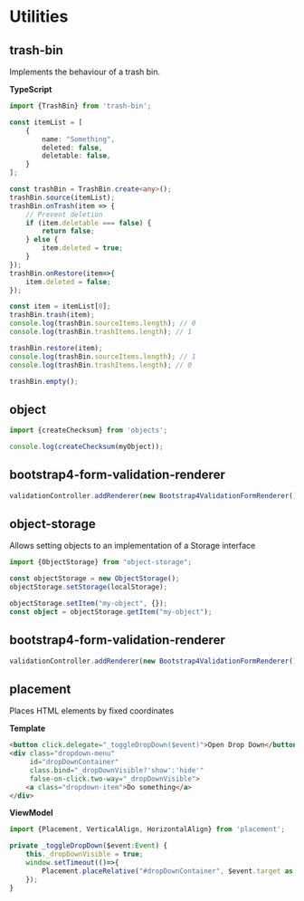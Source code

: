 # Utilities

## trash-bin

Implements the behaviour of a trash bin.

**TypeScript**
```typescript
import {TrashBin} from 'trash-bin';

const itemList = [
    {
        name: "Something",
        deleted: false,
        deletable: false,
    }
];

const trashBin = TrashBin.create<any>();
trashBin.source(itemList);
trashBin.onTrash(item => {
    // Prevent deletion
    if (item.deletable === false) {
        return false;
    } else {
        item.deleted = true;
    }
});
trashBin.onRestore(item=>{
    item.deleted = false;
});

const item = itemList[0];
trashBin.trash(item);
console.log(trashBin.sourceItems.length); // 0
console.log(trashBin.trashItems.length); // 1

trashBin.restore(item);
console.log(trashBin.sourceItems.length); // 1
console.log(trashBin.trashItems.length); // 0

trashBin.empty();
```

## object
```typescript
import {createChecksum} from 'objects';

console.log(createChecksum(myObject));
```

## bootstrap4-form-validation-renderer
```typescript
validationController.addRenderer(new Bootstrap4ValidationFormRenderer());
```

## object-storage
Allows setting objects to an implementation of a Storage interface
```typescript
import {ObjectStorage} from "object-storage";

const objectStorage = new ObjectStorage();
objectStorage.setStorage(localStorage);

objectStorage.setItem("my-object", {});
const object = objectStorage.getItem("my-object");
```

## bootstrap4-form-validation-renderer
```typescript
validationController.addRenderer(new Bootstrap4ValidationFormRenderer());
```

## placement

Places HTML elements by fixed coordinates

**Template**
```html
<button click.delegate="_toggleDropDown($event)">Open Drop Down</button>
<div class="dropdown-menu"
     id="dropDownContainer"
     class.bind="_dropDownVisible?'show':'hide'"
     false-on-click.two-way="_dropDownVisible">
    <a class="dropdown-item">Do something</a>
</div>
```

**ViewModel**
```typescript
import {Placement, VerticalAlign, HorizontalAlign} from 'placement';

private _toggleDropDown($event:Event) {
    this._dropDownVisible = true;
    window.setTimeout(()=>{
        Placement.placeRelative("#dropDownContainer", $event.target as HTMLElement, VerticalAlign.TOP_BOTTOM, HorizontalAlign.LEFT_LEFT);
    });
}
```
 
